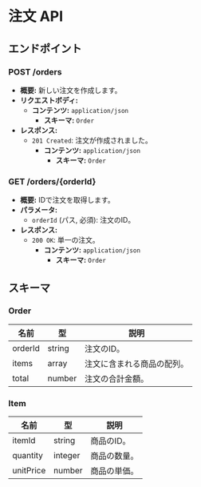 # 注文 API

## エンドポイント

### POST /orders

- **概要:** 新しい注文を作成します。
- **リクエストボディ:**
  - **コンテンツ:** `application/json`
    - **スキーマ:** `Order`
- **レスポンス:**
  - `201 Created`: 注文が作成されました。
    - **コンテンツ:** `application/json`
      - **スキーマ:** `Order`

### GET /orders/{orderId}

- **概要:** IDで注文を取得します。
- **パラメータ:**
  - `orderId` (パス, 必須): 注文のID。
- **レスポンス:**
  - `200 OK`: 単一の注文。
    - **コンテンツ:** `application/json`
      - **スキーマ:** `Order`

## スキーマ

### Order

| 名前    | 型    | 説明                 |
|---------|-------|----------------------|
| orderId | string| 注文のID。           |
| items   | array | 注文に含まれる商品の配列。 |
| total   | number| 注文の合計金額。     |

### Item

| 名前      | 型      | 説明         |
|-----------|---------|--------------|
| itemId    | string  | 商品のID。   |
| quantity  | integer | 商品の数量。 |
| unitPrice | number  | 商品の単価。 |
